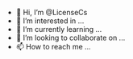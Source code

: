 - 👋 Hi, I’m @LicenseCs
- 👀 I’m interested in ...
- 🌱 I’m currently learning ...
- 💞️ I’m looking to collaborate on ...
- 📫 How to reach me ...

<!---
LicenseCs/LicenseCs is a ✨ special ✨ repository because its `README.md` (this file) appears on your GitHub profile.
You can click the Preview link to take a look at your changes.
--->
